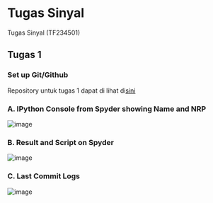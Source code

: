 # Tugas Sinyal
Tugas Sinyal (TF234501) 

## Tugas 1
### Set up Git/Github
Repository untuk tugas 1 dapat di lihat di[sini](https://github.com/Alfonsus-Enrico/TugasSinyal)

### A. IPython Console from Spyder showing Name and NRP
![image](Tugas1/A.png)
### B. Result and Script on Spyder
![image](Tugas1/B.png)
### C. Last Commit Logs
![image](Tugas1/C.png)
